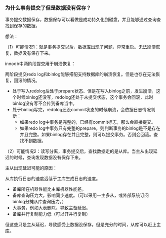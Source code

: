 ### 为什么事务提交了但是数据没有保存？

事务提交数据保存，数据保存可以看做是成功持久化到磁盘，并且能够通过查询查找到保存的数据。

想法：

（1）可能情况1：就是事务提交以后，数据库出现了问题，异常重启。无法崩溃恢复，数据没有保存下来。

innodb中两阶段提交用于崩溃恢复：

两阶段提交redo log和binlog能够搭配支持数据库的崩溃恢复。但是也存在无法恢复，回滚的情况。

- 处于写入redolog后处于prepare状态、但是在写入binlog之前，发生崩溃，这个时候binlog还没写，redolog还处于未提交状态，这个事务会回滚，此时binlog没有写不会传到备库当中。
- 处于binlog写完，redolog还没commit状态的时候崩溃，会依据日志情况判断：
  - 如果redo log中事务是完整的，已经有commit标志，那么会直接提交。
  - 如果redo log中事务只有完整的prepare，则判断事务的binlog是不是存在并且完整。如果binlog存在并且完整，则可以提交事务。否则会回滚。查找不到数据。



（2）可能情况2：读写分离，事务提交后，查找数据走的是从库。当主从出现延迟的时候，查询发现数据没有保存下来。

主从出现延迟可能的原因：

从库执行日志的速度远低于主库生成日志的速度。

- 备库所在机器性能比主库机器性能差。
- 备库查询压力大，影响同步速度。（可以采用一主多从，或外部系统订阅binlog分摊从库查询压力。）
- 大事务，例如大表删除，导致主备延迟。
- 备库并行复制能力低（可以开并行复制）

但这些只是主从延迟，导致感受上数据没保存，但是充分的时间，从库可以赶上主库。